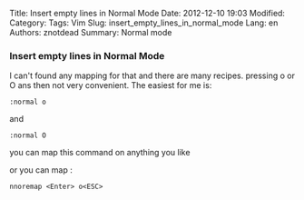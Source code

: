 Title: Insert empty lines in Normal Mode
Date: 2012-12-10 19:03
Modified: 
Category: 
Tags: Vim
Slug: insert_empty_lines_in_normal_mode
Lang: en
Authors: znotdead
Summary: Normal mode

### Insert empty lines in Normal Mode

I can't found any mapping for that and there are many recipes. pressing o or O ans then <Esc> not very convenient.
The easiest for me is:
```vim
:normal o
```
and
```vim
:normal O
```
you can map this command on anything you like

or you can map :
```vim
nnoremap <Enter> o<ESC>
```
